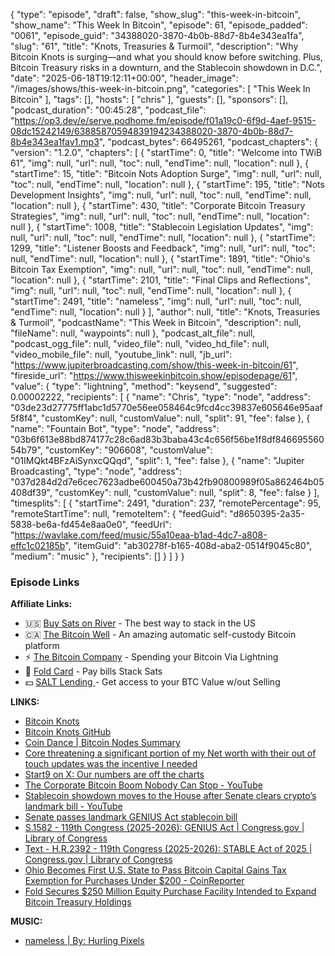 {
  "type": "episode",
  "draft": false,
  "show_slug": "this-week-in-bitcoin",
  "show_name": "This Week In Bitcoin",
  "episode": 61,
  "episode_padded": "0061",
  "episode_guid": "34388020-3870-4b0b-88d7-8b4e343ea1fa",
  "slug": "61",
  "title": "Knots, Treasuries & Turmoil",
  "description": "Why Bitcoin Knots is surging—and what you should know before switching. Plus, Bitcoin Treasury risks in a downturn, and the Stablecoin showdown in D.C.",
  "date": "2025-06-18T19:12:11+00:00",
  "header_image": "/images/shows/this-week-in-bitcoin.png",
  "categories": [
    "This Week In Bitcoin"
  ],
  "tags": [],
  "hosts": [
    "chris"
  ],
  "guests": [],
  "sponsors": [],
  "podcast_duration": "00:45:28",
  "podcast_file": "https://op3.dev/e/serve.podhome.fm/episode/f01a19c0-6f9d-4aef-9515-08dc15242149/63885870594839194234388020-3870-4b0b-88d7-8b4e343ea1fav1.mp3",
  "podcast_bytes": 66495261,
  "podcast_chapters": {
    "version": "1.2.0",
    "chapters": [
      {
        "startTime": 0,
        "title": "Welcome into TWiB 61",
        "img": null,
        "url": null,
        "toc": null,
        "endTime": null,
        "location": null
      },
      {
        "startTime": 15,
        "title": "Bitcoin Nots Adoption Surge",
        "img": null,
        "url": null,
        "toc": null,
        "endTime": null,
        "location": null
      },
      {
        "startTime": 195,
        "title": "Nots Development Insights",
        "img": null,
        "url": null,
        "toc": null,
        "endTime": null,
        "location": null
      },
      {
        "startTime": 430,
        "title": "Corporate Bitcoin Treasury Strategies",
        "img": null,
        "url": null,
        "toc": null,
        "endTime": null,
        "location": null
      },
      {
        "startTime": 1008,
        "title": "Stablecoin Legislation Updates",
        "img": null,
        "url": null,
        "toc": null,
        "endTime": null,
        "location": null
      },
      {
        "startTime": 1299,
        "title": "Listener Boosts and Feedback",
        "img": null,
        "url": null,
        "toc": null,
        "endTime": null,
        "location": null
      },
      {
        "startTime": 1891,
        "title": "Ohio's Bitcoin Tax Exemption",
        "img": null,
        "url": null,
        "toc": null,
        "endTime": null,
        "location": null
      },
      {
        "startTime": 2101,
        "title": "Final Clips and Reflections",
        "img": null,
        "url": null,
        "toc": null,
        "endTime": null,
        "location": null
      },
      {
        "startTime": 2491,
        "title": "nameless",
        "img": null,
        "url": null,
        "toc": null,
        "endTime": null,
        "location": null
      }
    ],
    "author": null,
    "title": "Knots, Treasuries & Turmoil",
    "podcastName": "This Week in Bitcoin",
    "description": null,
    "fileName": null,
    "waypoints": null
  },
  "podcast_alt_file": null,
  "podcast_ogg_file": null,
  "video_file": null,
  "video_hd_file": null,
  "video_mobile_file": null,
  "youtube_link": null,
  "jb_url": "https://www.jupiterbroadcasting.com/show/this-week-in-bitcoin/61",
  "fireside_url": "https://www.thisweekinbitcoin.show/episodepage/61",
  "value": {
    "type": "lightning",
    "method": "keysend",
    "suggested": 0.00002222,
    "recipients": [
      {
        "name": "Chris",
        "type": "node",
        "address": "03de23d27775ff1abc1d5770e56ee058464c9fcd4cc39837e605646e95aaf5f8f4",
        "customKey": null,
        "customValue": null,
        "split": 91,
        "fee": false
      },
      {
        "name": "Fountain Bot",
        "type": "node",
        "address": "03b6f613e88bd874177c28c6ad83b3baba43c4c656f56be1f8df84669556054b79",
        "customKey": "906608",
        "customValue": "01IMQkt4BFzAiSynxcQQqd",
        "split": 1,
        "fee": false
      },
      {
        "name": "Jupiter Broadcasting",
        "type": "node",
        "address": "037d284d2d7e6cec7623adbe600450a73b42fb90800989f05a862464b05408df39",
        "customKey": null,
        "customValue": null,
        "split": 8,
        "fee": false
      }
    ],
    "timesplits": [
      {
        "startTime": 2491,
        "duration": 237,
        "remotePercentage": 95,
        "remoteStartTime": null,
        "remoteItem": {
          "feedGuid": "d8650395-2a35-5838-be6a-fd454e8aa0e0",
          "feedUrl": "https://wavlake.com/feed/music/55a10eaa-b1ad-4dc7-a808-effc1c02185b",
          "itemGuid": "ab30278f-b165-408d-aba2-0514f9045c80",
          "medium": "music"
        },
        "recipients": []
      }
    ]
  }
}


### Episode Links

**Affiliate Links:**

* 🇺🇸 [Buy Sats on River](https://partner.river.com/jupiter) \- The best way to stack in the US
* 🇨🇦 [The Bitcoin Well](https://www.bitcoinwell.com/jupiter) \- An amazing automatic self-custody Bitcoin platform
* ⚡ [The Bitcoin Company](https://app.thebitcoincompany.com/signup?ref=JUPITER) \- Spending your Bitcoin Via Lightning
* 🏦 [Fold Card](https://use.foldapp.com/r/XNHPXTFC) \- Pay bills Stack Sats
* 💵 [SALT Lending ](https://borrower.saltlending.com/register?referralCode=GkPQdbqWG)\- Get access to your BTC Value w/out Selling

**LINKS:**

* [Bitcoin Knots](https://bitcoinknots.org/)
* [Bitcoin Knots GitHub](https://github.com/bitcoinknots)
* [Coin Dance | Bitcoin Nodes Summary](https://coin.dance/nodes/knots)
* [Core threatening a significant portion of my Net worth with their out of touch updates was the incentive I needed](https://x.com/2Atoshi/status/1935041116744679904)
* [Start9 on X: Our numbers are off the charts](https://x.com/start9labs/status/1934970605431849300)
* [The Corporate Bitcoin Boom Nobody Can Stop - YouTube](https://www.youtube.com/watch?v=jmr7AcTkLMg)
* [Stablecoin showdown moves to the House after Senate clears crypto’s landmark bill - YouTube](https://www.youtube.com/watch?v=-mmeXF6m4ls)
* [Senate passes landmark GENIUS Act stablecoin bill](https://www.cnbc.com/2025/06/17/genius-stablecoin-bill-crypto.html)
* [S.1582 - 119th Congress (2025-2026): GENIUS Act | Congress.gov | Library of Congress](https://www.congress.gov/bill/119th-congress/senate-bill/1582)
* [Text - H.R.2392 - 119th Congress (2025-2026): STABLE Act of 2025 | Congress.gov | Library of Congress](https://www.congress.gov/bill/119th-congress/house-bill/2392/text)
* [Ohio Becomes First U.S. State to Pass Bitcoin Capital Gains Tax Exemption for Purchases Under $200 - CoinReporter](https://www.coinreporter.io/2025/06/breaking-ohio-becomes-first-u-s-state-to-pass-bitcoin-capital-gains-tax-exemption-for-purchases-under-200/)
* [Fold Secures $250 Million Equity Purchase Facility Intended to Expand Bitcoin Treasury Holdings ](https://investor.foldapp.com/news-releases/news-release-details/fold-secures-250-million-equity-purchase-facility-intended)

**MUSIC:**

* [nameless | By: Hurling Pixels](https://podcastindex.org/podcast/7380161)
